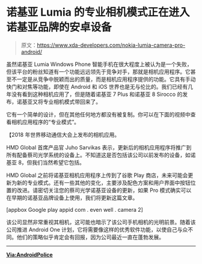 # 诺基亚 Lumia 的专业相机模式正在进入诺基亚品牌的安卓设备

> 原文：<https://www.xda-developers.com/nokia-lumia-camera-pro-android/>

虽然诺基亚 Lumia Windows Phone 智能手机在很大程度上被认为是一个失败，但该平台的粉丝知道有一个功能远远领先于竞争对手，那就是相机应用程序。它甚至不一定是从竞争中脱颖而出的质量，而是相机应用程序提供的功能。它具有手动快门和对焦等功能，即使在 Android 和 iOS 世界也是无与伦比的。我们已经有几年没有看到这种相机应用了，但是随着诺基亚 7 Plus 和诺基亚 8 Sirocco 的发布，诺基亚又将专业相机模式带回来了。

它有一个简单的设计，但在其他任何地方都没有被复制。你可以在下面的视频中查看相机应用程序的“专业模式”。

【2018 年世界移动通信大会上发布的相机应用。

HMD Global 首席产品官 Juho Sarvikas 表示，更新后的相机应用程序将推广到所有配备蔡司光学系统的设备上。不知道这是否包括该公司以前发布的设备，如诺基亚 8，但我们当然希望它包括。

HMD Global 之前将诺基亚相机应用程序上传到了谷歌 Play 商店，未来可能会更新为新的专业模式。还有一些其他的变化，主要涉及配色方案和用户界面中按钮位置的改进。请密切关注您的蔡司光学诺基亚设备的更新，如果 Pro 模式确实可以在早期的诺基亚品牌设备上使用，我们将更新这篇文章。

[appbox Google play appid com . even well . camera 2]

该公司显然非常重视其相机，这可能也暗示了该公司手机相机的光明前景。随着该公司推进 Android One 计划，它将需要像这样的优秀软件功能，以使自己与众不同。他们的策略似乎肯定会有回报，因为公司最近一直在蓬勃发展。

* * *

[**Via:AndroidPolice**](https://www.androidpolice.com/2018/02/26/nokia-brings-back-lumias-beloved-camera-pro-android-devices/)